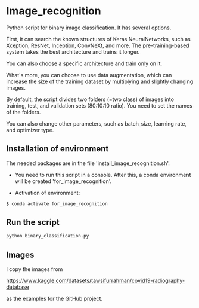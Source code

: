 # Image_recognition

Python script for binary image classification. It has several options. 

First, it can search the known structures of Keras NeuralNetworks, such as Xception, ResNet, Inception, ConvNeXt, and more. 
The pre-training-based system takes the best architecture and trains it longer.

You can also choose a specific architecture and train only on it.

What's more, you can choose to use data augmentation, which can increase the size of the training dataset by multiplying and slightly changing images.

By default, the script divides two folders (=two class) of images into training, test, and validation sets (80:10:10 ratio). You need to set the names of the folders.

You can also change other parameters, such as batch_size, learning rate, and optimizer type.


## Installation of environment

The needed packages are in the file 'install_image_recognition.sh'.

- You need to run this script in a console. After this, a conda environment will be created 'for_image_recognition'. 

- Activation of environment:

```bash
$ conda activate for_image_recognition
```

## Run the script

```bash
python binary_classification.py
```

## Images
I copy the images from  

https://www.kaggle.com/datasets/tawsifurrahman/covid19-radiography-database

as the examples for the GitHub project. 



